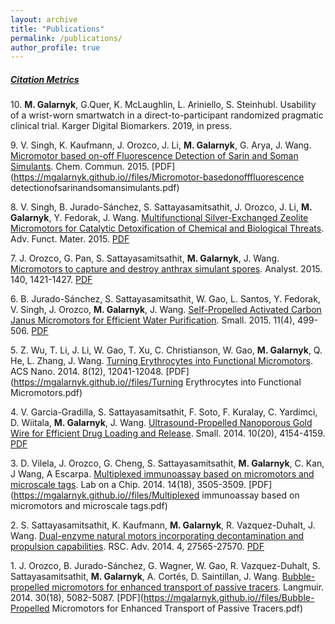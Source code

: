 ```yaml
---
layout: archive
title: "Publications"
permalink: /publications/
author_profile: true
---
```


<h5> <a href="https://scholar.google.com/citations?user=G567BHUAAAAJ&hl=en" alt = "Galarnyk Michael Citation Metrics">Citation Metrics</a></h5>

10\. <b>M. Galarnyk</b>, G.Quer, K. McLaughlin, L. Ariniello, S. Steinhubl. Usability of a wrist-worn smartwatch in a direct-to-participant randomized pragmatic clinical trial. Karger Digital Biomarkers. 2019, in press.  

9\. V. Singh, K. Kaufmann, J. Orozco, J. Li, <b>M. Galarnyk</b>, G. Arya, J. Wang. [Micromotor based on-off Fluorescence Detection of Sarin and Soman Simulants](https://pubs.rsc.org/en/content/articlelanding/2015/CC/C5CC04120A#!divAbstract). Chem. Commun. 2015. [PDF](https://mgalarnyk.github.io//files/Micromotor-basedonofffluorescence detectionofsarinandsomansimulants.pdf)

8\. V. Singh, B. Jurado-S&aacute;nchez, S. Sattayasamitsathit, J. Orozco, J. Li, <b>M. Galarnyk</b>, Y. Fedorak, J. Wang. [Multifunctional Silver-Exchanged Zeolite Micromotors for Catalytic Detoxification of Chemical and Biological Threats](https://onlinelibrary.wiley.com/doi/abs/10.1002/adfm.201500033). Adv. Funct. Mater. 2015. [PDF](https://mgalarnyk.github.io//files/Multifunctional_Silver-Exchanged_Zeolite.pdf)

7\. J. Orozco, G. Pan, S. Sattayasamitsathit, <b>M. Galarnyk</b>, J. Wang. [Micromotors to capture and destroy anthrax simulant spores](https://pubs.rsc.org/en/content/articlelanding/2015/AN/C4AN02169J#!divAbstract). Analyst. 2015. 140, 1421-1427. [PDF](https://mgalarnyk.github.io//files/Micromotors_to_capture_and_destroy_anthr.pdf)

6\. B. Jurado-S&aacute;nchez, S. Sattayasamitsathit, W. Gao, L. Santos, Y. Fedorak, V. Singh, J. Orozco, <b>M. Galarnyk</b>, J. Wang. [Self-Propelled Activated Carbon Janus Micromotors for Efficient Water Purification](https://onlinelibrary.wiley.com/doi/abs/10.1002/smll.201402215). Small. 2015. 11(4), 499-506. [PDF](https://mgalarnyk.github.io//files/Self-Propelled_Activated_Carbon_Janus_Mi.pdf)

5\. Z. Wu, T. Li, J. Li, W. Gao, T. Xu, C. Christianson, W. Gao, <b>M. Galarnyk</b>, Q. He, L. Zhang, J. Wang. [Turning Erythrocytes into Functional Micromotors](https://pubs.acs.org/doi/10.1021/nn506200x). ACS Nano. 2014. 8(12), 12041-12048.  [PDF](https://mgalarnyk.github.io//files/Turning Erythrocytes into Functional Micromotors.pdf)

4\. V. Garcia-Gradilla, S. Sattayasamitsathit, F. Soto, F. Kuralay, C. Yardimci, D. Wiitala, <b>M. Galarnyk</b>, J. Wang. [Ultrasound-Propelled Nanoporous Gold Wire for Efficient Drug Loading and Release](https://onlinelibrary.wiley.com/doi/abs/10.1002/smll.201401013). Small. 2014. 10(20), 4154-4159. [PDF](https://mgalarnyk.github.io//files/Ultrasound-Propelled_Nanoporous_Gold_Wir.pdf)

3\. D. Vilela, J. Orozco, G. Cheng, S. Sattayasamitsathit, <b>M. Galarnyk</b>, C. Kan, J Wang, A Escarpa. [Multiplexed immunoassay based on micromotors and microscale tags](https://pubs.rsc.org/en/content/articlelanding/2014/LC/C4LC00596A#!divAbstract). Lab on a Chip. 2014. 14(18), 3505-3509. [PDF](https://mgalarnyk.github.io//files/Multiplexed immunoassay based on micromotors and microscale tags.pdf)

2\. S. Sattayasamitsathit, K. Kaufmann, <b>M. Galarnyk</b>, R. Vazquez-Duhalt, J. Wang. [Dual-enzyme natural motors incorporating decontamination and propulsion capabilities](https://pubs.rsc.org/en/content/articlehtml/2014/ra/c4ra04341c). RSC. Adv. 2014. 4, 27565-27570. [PDF](https://mgalarnyk.github.io//files/Dual-enzyme_natural_motors_incorporating.pdf)

1\. J. Orozco, B. Jurado-S&aacute;nchez, G. Wagner, W. Gao, R. Vazquez-Duhalt, S. Sattayasamitsathit, <b>M. Galarnyk</b>, A. Cort&eacute;s, D. Saintillan, J. Wang. [Bubble-propelled micromotors for enhanced transport of passive tracers](https://pubs.acs.org/doi/10.1021/la500819r). Langmuir. 2014. 30(18), 5082-5087. [PDF](https://mgalarnyk.github.io//files/Bubble-Propelled Micromotors for Enhanced Transport of Passive Tracers.pdf)
